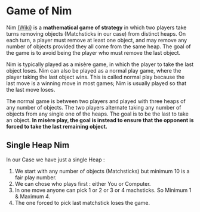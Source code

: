 
# Game of Nim

Nim [(Wiki)](https://en.wikipedia.org/wiki/Nim) is a **mathematical game of strategy** in which two players take turns removing objects (Matchsticks in our case)
from distinct heaps. On each turn, a player must remove at least one object, and may remove any number of objects
provided they all come from the same heap. The goal of the game is to avoid being the player who must remove the
last object.

Nim is typically played as a misère game, in which the player to take the last object loses. Nim can also be
played as a normal play game, where the player taking the last object wins. This is called normal play because
the last move is a winning move in most games; Nim is usually played so that the last move loses.

The normal game is between two players and played with three heaps of any number of objects. The two players
alternate taking any number of objects from any single one of the heaps. The goal is to be the last to take an
object. **In misère play, the goal is instead to ensure that the opponent is forced to take the last remaining object.**

## Single Heap Nim


In our Case we have just a single Heap :

  1. We start with any number of objects (Matchsticks) but minimum 10 is a fair play number.
  2. We can chose who plays first : either You or Computer.
  3. In one move anyone can pick 1 or 2 or 3 or 4 machsticks. So Minimum 1 & Maximum 4.
  4. The one forced to pick last matchstick loses the game.
